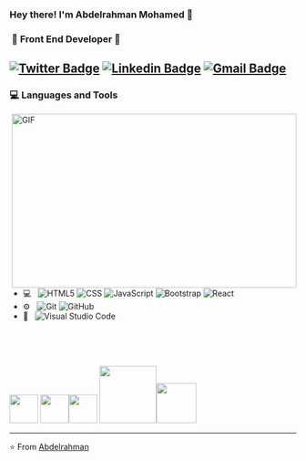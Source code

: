 ### Hey there! I'm Abdelrahman Mohamed 👋
<h3>&nbsp;🚀 Front End Developer 🚀</h3> 

[![Twitter Badge](https://img.shields.io/badge/-A98bdelrahman-1ca0f1?style=flat-square&logo=twitter&logoColor=white&link=https://twitter.com/A98bdelrahman)](https://twitter.com/A98bdelrahman)  [![Linkedin Badge](https://img.shields.io/badge/-abdelrahmanm98-blue?style=flat-square&logo=Linkedin&logoColor=white&link=https://www.linkedin.com/in/abdelrahmanm98//)](https://www.linkedin.com/in/abdelrahmanm98/) [![Gmail Badge](https://img.shields.io/badge/-a98bdelrahman@gmail.com-c14438?style=flat-square&logo=Gmail&logoColor=white&link=mailto:a98bdelrahman@gmail.com)](mailto:a98bdelrahman@gmail.com)
---------------------------------------------------------------------------------------------------------------------------------------------------------------------------------


  <h3> 💻 Languages and Tools </h3>
<img align="right" alt="GIF" src="https://github.com/abhisheknaiidu/abhisheknaiidu/blob/master/code.gif?raw=true" width="500" height="305" />
<br/><br/><br/><br/>

- 💻 &nbsp;
  ![HTML5](https://img.shields.io/badge/-HTML5-333333?style=flat&logo=HTML5)
  ![CSS](https://img.shields.io/badge/-CSS-333333?style=flat&logo=CSS3&logoColor=1572B6)
  ![JavaScript](https://img.shields.io/badge/-JavaScript-333333?style=flat&logo=javascript)
  ![Bootstrap](https://img.shields.io/badge/-Bootstrap-333333?style=flat&logo=bootstrap&logoColor=563D7C)
  ![React](https://img.shields.io/badge/-React-333333?style=flat&logo=react)
- ⚙️ &nbsp;
  ![Git](https://img.shields.io/badge/-Git-333333?style=flat&logo=git)
  ![GitHub](https://img.shields.io/badge/-GitHub-333333?style=flat&logo=github)
- 🔧 &nbsp;
  ![Visual Studio Code](https://img.shields.io/badge/-Visual%20Studio%20Code-333333?style=flat&logo=visual-studio-code&logoColor=007ACC)

<br/><br/><br/>
<p>
<img src="https://media3.giphy.com/media/ln7z2eWriiQAllfVcn/200w.webp" width="50">
<img src="https://i.giphy.com/media/eNAsjO55tPbgaor7ma/200w.webp" width="50"><img src="https://i.giphy.com/media/IdyAQJVN2kVPNUrojM/200.webp" width="50">
<img src="https://media.giphy.com/media/kH1DBkPNyZPOk0BxrM/giphy.gif" width="100"><img src="https://media.giphy.com/media/SsCYf6DRFJrOpP0IoM/giphy.gif" width="70">
</p>

---
⭐️ From [Abdelrahman](https://github.com/abdelrahmanm98)
